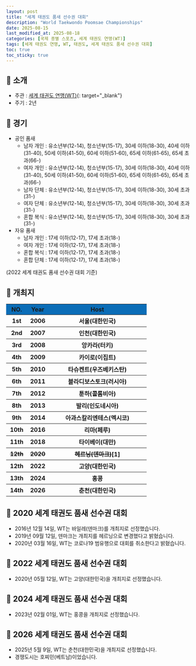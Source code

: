 ```yaml
---
layout: post
title: "세계 태권도 품새 선수권 대회"
description: "World Taekwondo Poomsae Championships"
date: 2025-08-15
last_modified_at: 2025-08-18
categories: [국제 종별 스포츠, 세계 태권도 연맹(WT)]
tags: [세계 태권도 연맹, WT, 태권도, 세계 태권도 품새 선수권 대회]
toc: true
toc_sticky: true
---
```

## 📜 소개
* 주관 : [세계 태권도 연맹(WT)](https://www.worldtaekwondo.org/index.html){: target="_blank"}
* 주기 : 2년

## 📜 경기
* 공인 품새
  * 남자 개인 : 유소년부(12-14), 청소년부(15-17), 30세 이하(18-30), 40세 이하(31-40), 50세 이하(41-50), 60세 이하(51-60), 65세 이하(61-65), 65세 초과(66-)
  * 여자 개인 : 유소년부(12-14), 청소년부(15-17), 30세 이하(18-30), 40세 이하(31-40), 50세 이하(41-50), 60세 이하(51-60), 65세 이하(61-65), 65세 초과(66-)
  * 남자 단체 : 유소년부(12-14), 청소년부(15-17), 30세 이하(18-30), 30세 초과(31-)
  * 여자 단체 : 유소년부(12-14), 청소년부(15-17), 30세 이하(18-30), 30세 초과(31-)
  * 혼합 복식 : 유소년부(12-14), 청소년부(15-17), 30세 이하(18-30), 30세 초과(31-)
* 자유 품새
  * 남자 개인 : 17세 이하(12-17), 17세 초과(18-)
  * 여자 개인 : 17세 이하(12-17), 17세 초과(18-)
  * 혼합 복식 : 17세 이하(12-17), 17세 초과(18-)
  * 혼합 단체 : 17세 이하(12-17), 17세 초과(18-)

(2022 세계 태권도 품새 선수권 대회 기준)

## 📜 개최지
<html>

<head>
    <meta charset="UTF-8">
</head>

<body>
    <table>
        <tr style="background: #0B6DB7;">
            <th style="width: 15%; font-weight: bold;">NO.</th>
            <th style="width: 15%; font-weight: bold;">Year</th>
            <th style="width: 70%; font-weight: bold;">Host</th>
        </tr>
        <tr>
            <th><span class="korea-host">1st</span></th>
            <th><span class="korea-host">2006</span></th>
            <th><span class="korea-host">서울(대한민국)</span></th>
        </tr>
        <tr>
            <th><span class="korea-host">2nd</span></th>
            <th><span class="korea-host">2007</span></th>
            <th><span class="korea-host">인천(대한민국)</span></th>
        </tr>
        <tr>
            <th>3rd</th>
            <th>2008</th>
            <th>앙카라(터키)</th>
        </tr>
        <tr>
            <th>4th</th>
            <th>2009</th>
            <th>카이로(이집트)</th>
        </tr>
        <tr>
            <th>5th</th>
            <th>2010</th>
            <th>타슈켄트(우즈베키스탄)</th>
        </tr>
        <tr>
            <th>6th</th>
            <th>2011</th>
            <th>블라디보스토크(러시아)</th>
        </tr>
        <tr>
            <th>7th</th>
            <th>2012</th>
            <th>툰하(콜롬비아)</th>
        </tr>
        <tr>
            <th>8th</th>
            <th>2013</th>
            <th>발리(인도네시아)</th>
        </tr>
        <tr>
            <th>9th</th>
            <th>2014</th>
            <th>아과스칼리엔테스(멕시코)</th>
        </tr>
        <tr>
            <th>10th</th>
            <th>2016</th>
            <th>리마(페루)</th>
        </tr>
        <tr>
            <th>11th</th>
            <th>2018</th>
            <th>타이베이(대만)</th>
        </tr>
        <tr>
            <th><del>12th</del></th>
            <th><del>2020</del></th>
            <th><del>헤르닝(덴마크)</del><span class="footnote-link" data-note="코로나19 범유행으로 취소">[1]</span></th>
        </tr>
        <tr>
            <th><span class="korea-host">12th</span></th>
            <th><span class="korea-host">2022</span></th>
            <th><span class="korea-host">고양(대한민국)</span></th>
        </tr>
        <tr>
            <th>13th</th>
            <th>2024</th>
            <th>홍콩</th>
        </tr>
        <tr>
            <th><span class="korea-host">14th</span></th>
            <th><span class="korea-host">2026</span></th>
            <th><span class="korea-host">춘천(대한민국)</span></th>
        </tr>
    </table>
</body>

</html>

## 📜 2020 세계 태권도 품새 선수권 대회
* 2016년 12월 14일, WT는 바일레(덴마크)를 개최지로 선정했습니다.
* 2019년 09월 12일, 덴마크는 개최지를 헤르닝으로 변경했다고 밝혔습니다.
* 2020년 03월 16일, WT는 코로나19 범유행으로 대회를 취소한다고 밝혔습니다.

## 📜 2022 세계 태권도 품새 선수권 대회
* 2020년 05월 12일, WT는 <span class="korea-host">고양(대한민국)</span>을 개최지로 선정했습니다.

## 📜 2024 세계 태권도 품새 선수권 대회
* 2023년 02월 01일, WT는 <span class="foreign-host">홍콩</span>을 개최지로 선정했습니다.

## 📜 2026 세계 태권도 품새 선수권 대회
* 2025년 5월 9일, WT는 <span class="korea-host">춘천(대한민국)</span>을 개최지로 선정했습니다.
* 경쟁도시는 호찌민(베트남)이었습니다.

